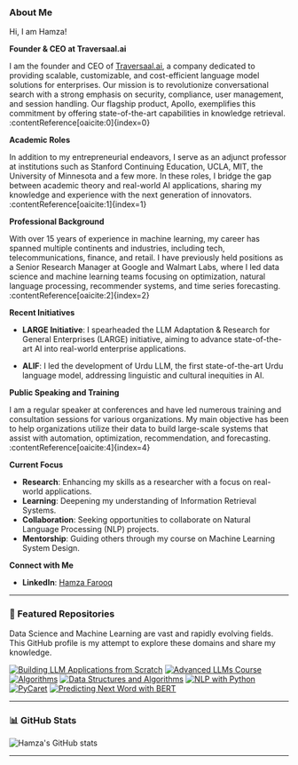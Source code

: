 ### About Me

Hi, I am Hamza!

**Founder & CEO at Traversaal.ai**

I am the founder and CEO of [Traversaal.ai](https://traversaal.ai), a company dedicated to providing scalable, customizable, and cost-efficient language model solutions for enterprises. Our mission is to revolutionize conversational search with a strong emphasis on security, compliance, user management, and session handling. Our flagship product, Apollo, exemplifies this commitment by offering state-of-the-art capabilities in knowledge retrieval. :contentReference[oaicite:0]{index=0}

**Academic Roles**

In addition to my entrepreneurial endeavors, I serve as an adjunct professor at institutions such as Stanford Continuing Education, UCLA, MIT, the University of Minnesota and a few more. In these roles, I bridge the gap between academic theory and real-world AI applications, sharing my knowledge and experience with the next generation of innovators. :contentReference[oaicite:1]{index=1}

**Professional Background**

With over 15 years of experience in machine learning, my career has spanned multiple continents and industries, including tech, telecommunications, finance, and retail. I have previously held positions as a Senior Research Manager at Google and Walmart Labs, where I led data science and machine learning teams focusing on optimization, natural language processing, recommender systems, and time series forecasting. :contentReference[oaicite:2]{index=2}

**Recent Initiatives**

- **LARGE Initiative**: I spearheaded the LLM Adaptation & Research for General Enterprises (LARGE) initiative, aiming to advance state-of-the-art AI into real-world enterprise applications.

- **ALIF**: I led the development of Urdu LLM, the first state-of-the-art Urdu language model, addressing linguistic and cultural inequities in AI. 

**Public Speaking and Training**

I am a regular speaker at conferences and have led numerous training and consultation sessions for various organizations. My main objective has been to help organizations utilize their data to build large-scale systems that assist with automation, optimization, recommendation, and forecasting. :contentReference[oaicite:4]{index=4}

**Current Focus**

- **Research**: Enhancing my skills as a researcher with a focus on real-world applications.
- **Learning**: Deepening my understanding of Information Retrieval Systems.
- **Collaboration**: Seeking opportunities to collaborate on Natural Language Processing (NLP) projects.
- **Mentorship**: Guiding others through my course on Machine Learning System Design.

**Connect with Me**

- **LinkedIn**: [Hamza Farooq](https://www.linkedin.com/in/hamzafarooq/)

---

### 📌 Featured Repositories

Data Science and Machine Learning are vast and rapidly evolving fields. This GitHub profile is my attempt to explore these domains and share my knowledge.

[![Building LLM Applications from Scratch](https://github-readme-stats.vercel.app/api/pin/?username=hamzafarooq&repo=building-llm-applications-from-scratch)](https://github.com/hamzafarooq/building-llm-applications-from-scratch)
[![Advanced LLMs Course](https://github-readme-stats.vercel.app/api/pin/?username=hamzafarooq&repo=advanced-llms-course)](https://github.com/hamzafarooq/advanced-llms-course)
[![Algorithms](https://github-readme-stats.vercel.app/api/pin/?username=hamzafarooq&repo=algos)](https://github.com/hamzafarooq/algos)
[![Data Structures and Algorithms](https://github-readme-stats.vercel.app/api/pin/?username=hamzafarooq&repo=DataStructures-Algo)](https://github.com/hamzafarooq/DataStructures-Algo)
[![NLP with Python](https://github-readme-stats.vercel.app/api/pin/?username=hamzafarooq&repo=NLP-with-Python)](https://github.com/hamzafarooq/NLP-with-Python)
[![PyCaret](https://github-readme-stats.vercel.app/api/pin/?username=hamzafarooq&repo=pycaret)](https://github.com/hamzafarooq/pycaret)
[![Predicting Next Word with BERT](https://github-readme-stats.vercel.app/api/pin/?username=hamzafarooq&repo=predicting_next_word_BERT)](https://github.com/hamzafarooq/predicting_next_word_BERT)

---

### 📊 GitHub Stats

![Hamza's GitHub stats](https://github-readme-stats.vercel.app/api?username=hamzafarooq&show_icons=true&theme=radical)

---

